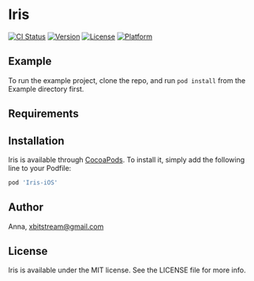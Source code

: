 # Iris

[![CI Status](https://img.shields.io/travis/Anna/Iris.svg?style=flat)](https://travis-ci.org/Anna/Iris)
[![Version](https://img.shields.io/cocoapods/v/Iris.svg?style=flat)](https://cocoapods.org/pods/Iris)
[![License](https://img.shields.io/cocoapods/l/Iris.svg?style=flat)](https://cocoapods.org/pods/Iris)
[![Platform](https://img.shields.io/cocoapods/p/Iris.svg?style=flat)](https://cocoapods.org/pods/Iris)

## Example

To run the example project, clone the repo, and run `pod install` from the Example directory first.

## Requirements

## Installation

Iris is available through [CocoaPods](https://cocoapods.org). To install
it, simply add the following line to your Podfile:

```ruby
pod 'Iris-iOS'
```

## Author

Anna, xbitstream@gmail.com

## License

Iris is available under the MIT license. See the LICENSE file for more info.
